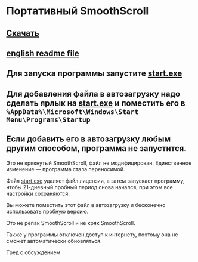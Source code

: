 # Портативный SmoothScroll
## [Скачать](SmoothScroll.zip)
## [english readme file](readme.md)

## Для запуска программы запустите [start.exe](start.exe)
## Для добавления файла в автозагрузку надо сделать ярлык на [start.exe](start.exe) и поместить его в `%AppData%\Microsoft\Windows\Start Menu\Programs\Startup`
## Если добавить его в автозагрузку любым другим способом, программа не запустится.


Это не крякнутый SmoothScroll,
файл не модифицирован.
Единственное изменение — программа стала переносимой.

Файл [start.exe](start.exe) удаляет файл лицензии,
а затем запускает программу,
чтобы 21-дневный пробный период снова начался,
при этом все настройки сохраняются.

Вы можете поместить этот файл в автозагрузку
и бесконечно использовать пробную версию.

Это не репак SmoothScroll
и не кряк SmoothScroll.

Также у программы отключен доступ к интернету, поэтому она не сможет автоматически обновляться.

Тред с обсуждением
